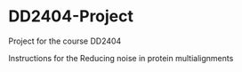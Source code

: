 DD2404-Project
==============

Project for the course DD2404

Instructions for the Reducing noise in protein multialignments
